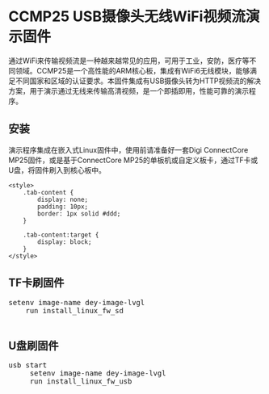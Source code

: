 # CCMP25 USB摄像头无线WiFi视频流演示固件
通过WiFi来传输视频流是一种越来越常见的应用，可用于工业，安防，医疗等不同领域。CCMP25是一个高性能的ARM核心板，集成有WiFi6无线模块，能够满足不同国家和区域的认证要求。本固件集成有USB摄像头转为HTTP视频流的解决方案，用于演示通过无线来传输高清视频，是一个即插即用，性能可靠的演示程序。

## 安装
演示程序集成在嵌入式Linux固件中，使用前请准备好一套Digi ConnectCore MP25固件，或是基于ConnectCore MP25的单板机或自定义板卡，通过TF卡或U盘，将固件刷入到核心板中。

    <style>
        .tab-content {
            display: none;
            padding: 10px;
            border: 1px solid #ddd;
        }

        .tab-content:target {
            display: block;
        }
    </style>

<h2>TF卡刷固件</h2>
<div id="sdcard" class="tab-content">
    <pre>setenv image-name dey-image-lvgl 
    run install_linux_fw_sd
    </pre>
</div>

<h2>U盘刷固件</h2>
<div id="udisk" class="tab-content">
    <pre>usb start
     setenv image-name dey-image-lvgl
     run install_linux_fw_usb
     </pre>
</div>
